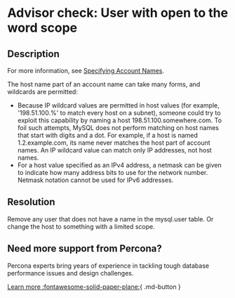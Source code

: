 # Advisor check: User with open to the word scope

## Description

For more information, see [Specifying Account Names](https://dev.mysql.com/doc/refman/8.0/en/account-names.html ).

The host name part of an account name can take many forms, and wildcards are permitted:

- Because IP wildcard values are permitted in host values (for example, '198.51.100.%' to match every host on a subnet), someone could try to exploit this capability by naming a host 198.51.100.somewhere.com. To foil such attempts, MySQL does not perform matching on host names that start with digits and a dot. For example, if a host is named 1.2.example.com, its name never matches the host part of account names. An IP wildcard value can match only IP addresses, not host names.
- For a host value specified as an IPv4 address, a netmask can be given to indicate how many address bits to use for the network number. Netmask notation cannot be used for IPv6 addresses.

## Resolution

Remove any user that does not have a name in the mysql.user table. Or change the host to something with a limited scope.
 
## Need more support from Percona?

Percona experts bring years of experience in tackling tough database performance issues and design challenges.

[Learn more :fontawesome-solid-paper-plane:](https://per.co.na/subscribe){ .md-button }
